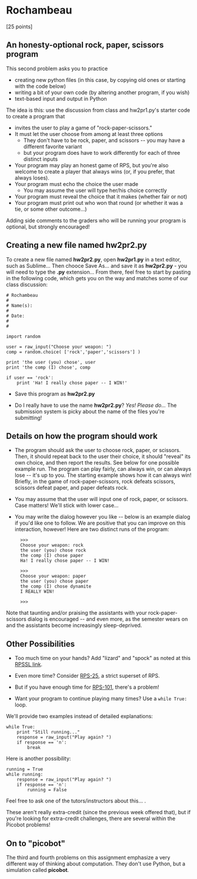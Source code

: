 # Rochambeau

[25 points]

## An honesty-optional rock, paper, scissors program

This second problem asks you to practice

- creating new python files (in this case, by copying old ones or starting with the code below)
- writing a bit of your own code (by altering another program, if you wish)
- text-based input and output in Python

The idea is this: use the discussion from class and hw2pr1.py's starter code to create a program that

- invites the user to play a game of "rock-paper-scissors."
- It must let the user choose from among at least three options
    - They don't have to be rock, paper, and scissors -- you may have a different favorite variant
    - but your program does have to work differently for each of three distinct inputs
- Your program may play an honest game of RPS, but you're also welcome to create a player that always wins (or, if you prefer, that always loses).
- Your program must echo the choice the user made
    - You may assume the user will type her/his choice correctly
- Your program must reveal the choice that it makes (whether fair or not)
- Your program must print out who won that round (or whether it was a tie, or some other outcome...)

Adding side comments to the graders who will be running your program is optional, but strongly encouraged!

## Creating a new file named hw2pr2.py

To create a new file named **hw2pr2.py**, open **hw2pr1.py** in a text editor, such as Sublime...
Then chooce Save As... and save it as **hw2pr2.py** - you will need to type the **.py** extension...
From there, feel free to start by pasting in the following code, which gets you on the way and matches some of our class discussion:

    # Rochambeau
    #
    # Name(s): 
    #
    # Date:
    #
    #
    
    import random
    
    user = raw_input("Choose your weapon: ")
    comp = random.choice( ['rock','paper','scissors'] )
    
    print 'the user (you) chose', user
    print 'the comp (I) chose', comp
    
    if user == 'rock':
        print 'Ha! I really chose paper -- I WIN!'

- Save this program as **hw2pr2.py**

- Do I really have to use the name **hw2pr2.py**? *Yes! Please do...* The submission system is picky about the name of the files you're submitting!

## Details on how the program should work

- The program should ask the user to choose rock, paper, or scissors. Then, it should repeat back to the user their choice, it should "reveal" its own choice, and then report the results. See below for one possible example run. The program can play fairly, can always win, or can always lose -- it's up to you. The starting example shows how it can always win! Briefly, in the game of rock-paper-scissors, rock defeats scissors, scissors defeat paper, and paper defeats rock.

- You may assume that the user will input one of rock, paper, or scissors. Case matters! We'll stick with lower case...

- You may write the dialog however you like -- below is an example dialog if you'd like one to follow. We are positive that you can improve on this interaction, however! Here are two distinct runs of the program:

        >>> 
        Choose your weapon: rock
        the user (you) chose rock
        the comp (I) chose paper
        Ha! I really chose paper -- I WIN!

        >>> 
        Choose your weapon: paper
        the user (you) chose paper
        the comp (I) chose dynamite
        I REALLY WIN!

        >>> 

Note that taunting and/or praising the assistants with your rock-paper-scissors dialog is encouraged -- and even more, as the semester wears on and the assistants become increasingly sleep-deprived.

## Other Possibilities

- Too much time on your hands? Add "lizard" and "spock" as noted at this [RPSSL link](http://www.samkass.com/theories/RPSSL.html). 

- Even more time? Consider [RPS-25](http://www.umop.com/rps25.htm), a strict superset of RPS. 

- But if you have enough time for [RPS-101](http://www.umop.com/rps101/rps101chart.html), there's a problem!

- Want your program to continue playing many times? Use a `while True:` loop. 

We'll provide two examples instead of detailed explanations:

    while True:
        print "Still running..."
        response = raw_input("Play again? ")
        if response == 'n':
            break

Here is another possibility:

    running = True
    while running:
        response = raw_input("Play again? ")
        if response == 'n':
            running = False

Feel free to ask one of the tutors/instructors about this... .

These aren't really extra-credit (since the previous week offered that), but if you're looking for extra-credit challenges, there are several within the Picobot problems!

## On to "picobot"

The third and fourth problems on this assignment emphasize a very different way of thinking about computation. They don't use Python, but a simulation called **picobot**.
